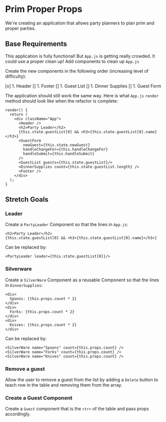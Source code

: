 # Prim Proper Props

We're creating an application that allows party planners to plan prim and proper parties.

## Base Requirements

This application is fully functional! But `App.js` is getting really crowded. It could use a proper clean up! Add components to clean up `App.js`

Create the new components in the following order (increasing level of difficulty):

[x] 1. Header
[] 1. Footer
[] 1. Guest List
[] 1. Dinner Supplies
[] 1. Guest Form

The application should still work the same way. Here is what `App.js` `render` method should look like when the refactor is complete:

```JSX
render() {
  return (
    <div className="App">
      <Header />
      <h2>Party Leader</h2>
      {this.state.guestList[0] && <h3>{this.state.guestList[0].name}</h3>}
      <GuestForm
        newGuest={this.state.newGuest}
        handleChangeFor={this.handleChangeFor}
        handleSubmit={this.handleSubmit}
      />
      <GuestList guests={this.state.guestList}/>
      <DinnerSupplies count={this.state.guestList.length} />
      <Footer />
    </div>
  );
}

```

## Stretch Goals

### Leader

Create a `PartyLeader` Component so that the lines in `App.js`:

```JSX
<h2>Party Leader</h2>
{this.state.guestList[0] && <h3>{this.state.guestList[0].name}</h3>}
```

Can be replaced by:

```JSX
<PartyLeader leader={this.state.guestList[0]}/>
```

### Silverware

Create a `SilverWare` Component as a reusable Component so that the lines in `DinnerSupplies`:

```JSX
<div>
  Spoons: {this.props.count * 2}
</div>
<div>
  Forks: {this.props.count * 2}
</div>
<div>
  Knives: {this.props.count * 2}
</div>
```

Can be replaced by:

```JSX
<SilverWare name="Spoons" count={this.props.count} />
<SilverWare name="Forks" count={this.props.count} />
<SilverWare name="Knives" count={this.props.count} />
```

### Remove a guest

Allow the user to remove a guest from the list by adding a `Delete` button to teach row in the table and removing them from the array.

### Create a Guest Component

Create a `Guest` component that is the `<tr>` of the table and pass props accordingly.
